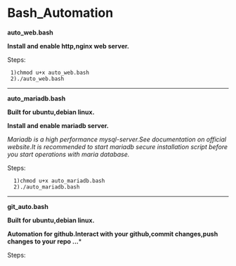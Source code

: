 # Bash_Automation


**auto_web.bash**

**Install and enable http,nginx web server.**


Steps:

     1)chmod u+x auto_web.bash 
     2)./auto_web.bash

_____________________________________________________________________________________________


**auto_mariadb.bash**

**Built for ubuntu,debian linux.**

**Install and enable mariadb server.**

*Mariadb is a high performance mysql-server.See documentation on official website.It is recommended to start mariadb secure installation script
before you start operations with maria database.*

Steps:
     
      1)chmod u+x auto_mariadb.bash 
      2)./auto_mariadb.bash 
      
______________________________________________________________________________________________

**git_auto.bash**

**Built for ubuntu,debian linux.**

**Automation for github.Interact with your github,commit changes,push changes to your repo ...***

Steps:

    
    







